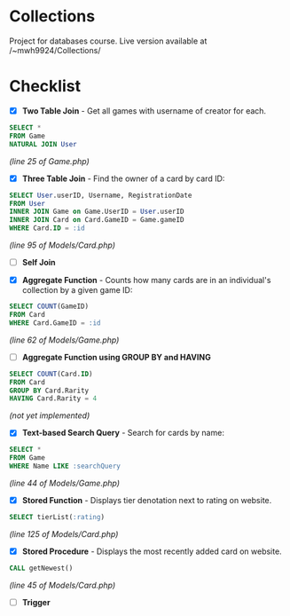 # Collections
Project for databases course. Live version available at /~mwh9924/Collections/

# Checklist
- [x] **Two Table Join** - Get all games with username of creator for each.
```sql
SELECT * 
FROM Game 
NATURAL JOIN User
```
*(line 25 of Game.php)*

- [x] **Three Table Join** - Find the owner of a card by card ID:

```sql
SELECT User.userID, Username, RegistrationDate 
FROM User
INNER JOIN Game on Game.UserID = User.userID
INNER JOIN Card on Card.GameID = Game.gameID
WHERE Card.ID = :id
```
*(line 95 of Models/Card.php)*
      
- [ ] **Self Join**

- [x] **Aggregate Function** - Counts how many cards are in an individual's collection by a given game ID:

```sql
SELECT COUNT(GameID)
FROM Card
WHERE Card.GameID = :id
```
*(line 62 of Models/Game.php)*

- [ ] **Aggregate Function using GROUP BY and HAVING**

```sql
SELECT COUNT(Card.ID)
FROM Card
GROUP BY Card.Rarity
HAVING Card.Rarity = 4
```
*(not yet implemented)*

- [x] **Text-based Search Query** - Search for cards by name:

```sql
SELECT *
FROM Game
WHERE Name LIKE :searchQuery
```
*(line 44 of Models/Game.php)*

- [x] **Stored Function** - Displays tier denotation next to rating on website.

```sql
SELECT tierList(:rating)
```
*(line 125 of Models/Card.php)*

- [x] **Stored Procedure** - Displays the most recently added card on website.

```sql
CALL getNewest()
```
*(line 45 of Models/Card.php)*

- [ ] **Trigger**
